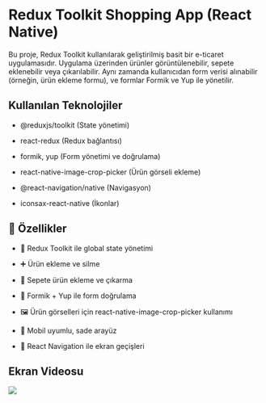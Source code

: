 <h1>Redux Toolkit Shopping App (React Native)</h1>

Bu proje, Redux Toolkit kullanılarak geliştirilmiş basit bir e-ticaret uygulamasıdır. Uygulama üzerinden ürünler görüntülenebilir, sepete eklenebilir veya çıkarılabilir. Aynı zamanda kullanıcıdan form verisi alınabilir (örneğin, ürün ekleme formu), ve formlar Formik ve Yup ile yönetilir.

<h2>Kullanılan Teknolojiler</h2>

- @reduxjs/toolkit (State yönetimi)

- react-redux (Redux bağlantısı)

- formik, yup (Form yönetimi ve doğrulama)

- react-native-image-crop-picker (Ürün görseli ekleme)

- @react-navigation/native (Navigasyon)

- iconsax-react-native (İkonlar)

<h2>🚀 Özellikler</h2>

- 🧱 Redux Toolkit ile global state yönetimi

- ➕ Ürün ekleme ve silme

- 🛒 Sepete ürün ekleme ve çıkarma

- 🧾 Formik + Yup ile form doğrulama

- 🖼️ Ürün görselleri için react-native-image-crop-picker kullanımı

- 📱 Mobil uyumlu, sade arayüz

- 🔀 React Navigation ile ekran geçişleri

<h2>Ekran Videosu</h2>

![](toolkit.gif)
